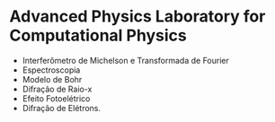 # Advanced Physics Laboratory for Computational Physics 

* Interferômetro de Michelson e Transformada de Fourier
* Espectroscopia
* Modelo de Bohr
* Difração de Raio-x
* Efeito Fotoelétrico
* Difração de Elétrons.
